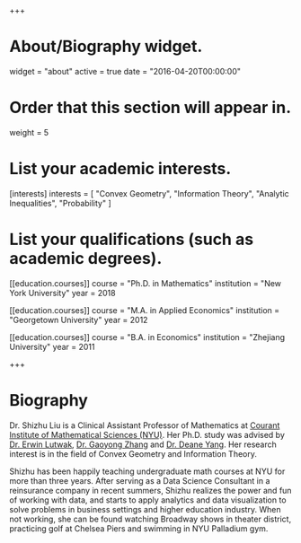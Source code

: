 +++
# About/Biography widget.
widget = "about"
active = true
date = "2016-04-20T00:00:00"

# Order that this section will appear in.
weight = 5

# List your academic interests.
[interests]
  interests = [
    "Convex Geometry",
    "Information Theory",
    "Analytic Inequalities",
    "Probability"
  ]

# List your qualifications (such as academic degrees).
[[education.courses]]
  course = "Ph.D. in Mathematics"
  institution = "New York University"
  year = 2018

[[education.courses]]
  course = "M.A. in Applied Economics"
  institution = "Georgetown University"
  year = 2012

[[education.courses]]
  course = "B.A. in Economics"
  institution = "Zhejiang University"
  year = 2011

+++

# Biography

Dr. Shizhu Liu is a Clinical Assistant Professor of Mathematics
at  [Courant Institute of Mathematical Sciences (NYU)](https://cims.nyu.edu/). Her Ph.D. study was advised by  [Dr. Erwin Lutwak](https://cims.nyu.edu/people/profiles/LUTWAK_Erwin.html), [Dr. Gaoyong Zhang](https://cims.nyu.edu/~gaoyong/) and [Dr. Deane Yang](https://cims.nyu.edu/~yangd/). Her research interest is in the field of Convex Geometry and Information Theory.


Shizhu has been happily teaching undergraduate math courses at NYU for more than three years. After serving as a Data Science Consultant in a reinsurance company in recent summers, Shizhu realizes the power and fun of working with data, and starts to apply analytics and data visualization to solve problems in business settings and higher education industry. When not working, she can be found watching Broadway shows in theater district, practicing golf at Chelsea Piers and swimming in NYU Palladium gym.
